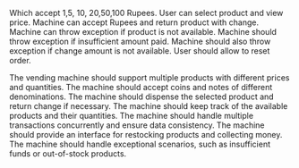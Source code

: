 
Which accept 1,5, 10, 20,50,100 Rupees.
User can select product and view price.
Machine can accept Rupees and return product with change.
Machine can throw exception if product is not available.
Machine should throw exception if insufficient amount paid.
Machine should also throw exception if change amount is not available.
User should allow to reset order.

The vending machine should support multiple products with different prices and quantities.
The machine should accept coins and notes of different denominations.
The machine should dispense the selected product and return change if necessary.
The machine should keep track of the available products and their quantities.
The machine should handle multiple transactions concurrently and ensure data consistency.
The machine should provide an interface for restocking products and collecting money.
The machine should handle exceptional scenarios, such as insufficient funds or out-of-stock products.